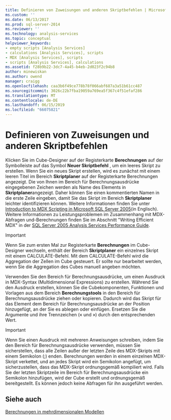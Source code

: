 ```yaml
---
title: Definieren von Zuweisungen und anderen Skriptbefehlen | Microsoft-Dokumentation
ms.custom: ''
ms.date: 06/13/2017
ms.prod: sql-server-2014
ms.reviewer: ''
ms.technology: analysis-services
ms.topic: conceptual
helpviewer_keywords:
- empty scripts [Analysis Services]
- calculations [Analysis Services], scripts
- MDX [Analysis Services], scripts
- scripts [Analysis Services], calculations
ms.assetid: f28b9b22-3dc7-4a45-b4eb-2d023f2c94b8
author: minewiskan
ms.author: owend
manager: craigg
ms.openlocfilehash: caa3b6f49ce778b78f066abf687a3a51b61cc487
ms.sourcegitcommit: 3026c22b7fba19059a769ea5f367c4f51efaf286
ms.translationtype: MT
ms.contentlocale: de-DE
ms.lasthandoff: 06/15/2019
ms.locfileid: "66075821"
---
```

# <a name="define-assignments-and-other-script-commands"></a>Definieren von Zuweisungen und anderen Skriptbefehlen
  Klicken Sie im Cube-Designer auf der Registerkarte **Berechnungen** auf der Symbolleiste auf das Symbol **Neuer Skriptbefehl** , um ein leeres Skript zu erstellen. Wenn Sie ein neues Skript erstellen, wird es zunächst mit einem leeren Titel im Bereich **Skriptplaner** auf der Registerkarte Berechnungen angezeigt. Die von Ihnen im Bereich für Berechnungsausdrücke eingegebenen Zeichen werden als Name des Elements in **Skriptplaner**angezeigt. Daher können Sie einen kommentierten Namen in die erste Zeile eingeben, damit Sie das Skript im Bereich **Skriptplaner** leichter identifizieren können. Weitere Informationen finden Sie unter [Introduction to MDX Scripting in Microsoft SQL Server 2005](https://go.microsoft.com/fwlink/?LinkId=81892)(in Englisch). Weitere Informationen zu Leistungsproblemen im Zusammenhang mit MDX-Abfragen und-Berechnungen finden Sie im Abschnitt "Writing Efficient MDX" in der [SQL Server 2005 Analysis Services Performance Guide](https://docsbay.net/Microsoft-SQL-Server-2005-Analysis-Services-Performance-Guide).  
  
> [!IMPORTANT]  
>  Wenn Sie zum ersten Mal zur Registerkarte **Berechnungen** im Cube-Designer wechseln, enthält der Bereich **Skriptplaner** ein einzelnes Skript mit einem CALCULATE-Befehl. Mit dem CALCULATE-Befehl wird die Aggregation der Zellen im Cube gesteuert. Er sollte nur bearbeitet werden, wenn Sie die Aggregation des Cubes manuell angeben möchten.  
  
 Verwenden Sie den Bereich für Berechnungsausdrücke, um einen Ausdruck in MDX-Syntax (Multidimensional Expressions) zu erstellen. Während Sie den Ausdruck erstellen, können Sie die Cubekomponenten, Funktionen und Vorlagen aus dem Bereich **Berechnungstools** in den Bereich für Berechnungsausdrücke ziehen oder kopieren. Dadurch wird das Skript für das Element dem Bereich für Berechnungsausdrücke an der Position hinzugefügt, an der Sie es ablegen oder einfügen. Ersetzen Sie die Argumente und ihre Trennzeichen (« und ») durch den entsprechenden Wert.  
  
> [!IMPORTANT]  
>  Wenn Sie einen Ausdruck mit mehreren Anweisungen schreiben, indem Sie den Bereich für Berechnungsausdrücke verwenden, müssen Sie sicherstellen, dass alle Zeilen außer der letzten Zeile des MDX-Skripts mit einem Semikolon (;) enden. Berechnungen werden in einem einzelnen MDX-Skript verkettet, und an jedes Skript wird ein Semikolon angefügt, um sicherzustellen, dass das MDX-Skript ordnungsgemäß kompiliert wird. Falls Sie der letzten Skriptzeile im Bereich für Berechnungsausdrücke ein Semikolon hinzufügen, wird der Cube erstellt und ordnungsgemäß bereitgestellt. Es können jedoch keine Abfragen für ihn ausgeführt werden.  
  
## <a name="see-also"></a>Siehe auch  
 [Berechnungen in mehrdimensionalen Modellen](calculations-in-multidimensional-models.md)  
  
  
